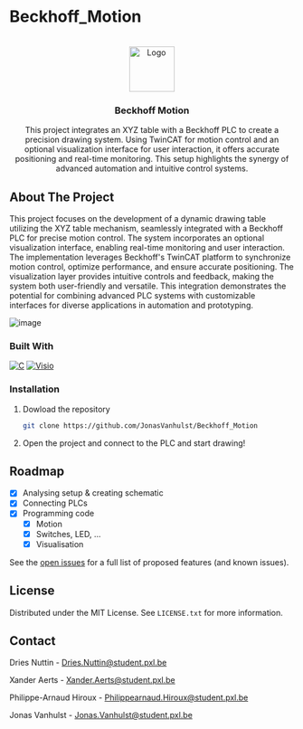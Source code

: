 # Beckhoff_Motion
<!-- PROJECT LOGO -->
<br />
<div align="center">
  <a href="https://github.com/github_username/repo_name">
    <img src="https://github.com/JonasVanhulst/IoT_Insights/assets/114076210/e8407dba-a210-47c9-b474-e5cfc447229c" alt="Logo" width="80" height="80">
  </a>

<h3 align="center">Beckhoff Motion</h3>
  
  <p align="center">
    This project integrates an XYZ table with a Beckhoff PLC to create a precision drawing system. Using TwinCAT for motion control and an optional visualization interface for user interaction, it offers accurate positioning and real-time monitoring. This setup highlights the synergy of advanced automation and intuitive control systems.
  </p>
</div>

<!-- ABOUT THE PROJECT -->
## About The Project
This project focuses on the development of a dynamic drawing table utilizing the XYZ table mechanism, seamlessly integrated with a Beckhoff PLC for precise motion control. The system incorporates an optional visualization interface, enabling real-time monitoring and user interaction. The implementation leverages Beckhoff's TwinCAT platform to synchronize motion control, optimize performance, and ensure accurate positioning. The visualization layer provides intuitive controls and feedback, making the system both user-friendly and versatile. This integration demonstrates the potential for combining advanced PLC systems with customizable interfaces for diverse applications in automation and prototyping.

![image](https://github.com/user-attachments/assets/8c1dc908-1141-44fd-97e3-f49a198e3a14)


### Built With

[![C](https://img.shields.io/badge/C-00599C?style=for-the-badge&logo=c&logoColor=white)](https://en.wikipedia.org/wiki/C_(programming_language))
[![Visio](https://img.shields.io/badge/Microsoft%20Visio-0078D4?style=for-the-badge&logo=microsoft-visio&logoColor=white)](https://www.microsoft.com/visio)

### Installation

1. Dowload the repository
   ```sh
   git clone https://github.com/JonasVanhulst/Beckhoff_Motion
   ```
2. Open the project and connect to the PLC and start drawing!

<!-- ROADMAP -->
## Roadmap

- [x] Analysing setup & creating schematic
- [x] Connecting PLCs
- [x] Programming code
    - [x] Motion
    - [x] Switches, LED, ...
    - [x] Visualisation

See the [open issues](https://github.com/JonasVanhulst/IoT_Insights/issues) for a full list of proposed features (and known issues).


<!-- LICENSE -->
## License

Distributed under the MIT License. See `LICENSE.txt` for more information.


<!-- CONTACT -->
## Contact

Dries Nuttin - Dries.Nuttin@student.pxl.be

Xander Aerts - Xander.Aerts@student.pxl.be

Philippe-Arnaud Hiroux - Philippearnaud.Hiroux@student.pxl.be

Jonas Vanhulst - Jonas.Vanhulst@student.pxl.be

